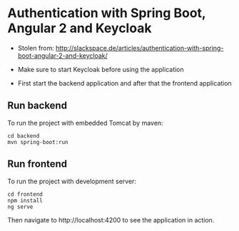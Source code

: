 # Authentication with Spring Boot, Angular 2 and Keycloak

- Stolen from:
http://slackspace.de/articles/authentication-with-spring-boot-angular-2-and-keycloak/

- Make sure to start Keycloak before using the application
- First start the backend application and after that the frontend application

## Run backend

To run the project with embedded Tomcat by maven:

    cd backend
    mvn spring-boot:run
    
## Run frontend

To run the project with development server:
    
    cd frontend
    npm install
    ng serve
    
Then navigate to http://localhost:4200 to see the application in action.


